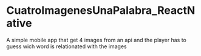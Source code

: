 # CuatroImagenesUnaPalabra_ReactNative
A simple mobile app that get 4 images from an api and the player has to guess wich word is relationated with the images
